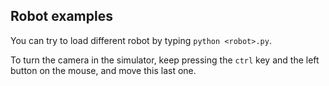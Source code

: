 ## Robot examples

You can try to load different robot by typing `python <robot>.py`.

To turn the camera in the simulator, keep pressing the `ctrl` key and the left button on the mouse, and move this last one.
